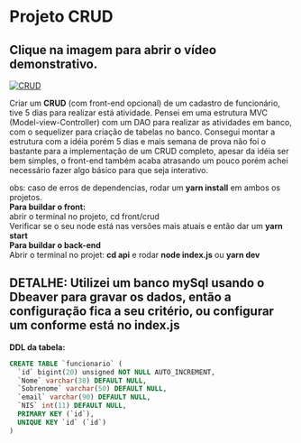 # Projeto CRUD

## Clique na imagem para abrir o vídeo demonstrativo.

[![CRUD](https://www.atatus.com/glossary/content/images/size/w960/2021/07/CRUD.jpeg)](https://www.youtube.com/watch?v=v8VAH2FnjlA "Everything Is AWESOME")

Criar um **CRUD** (com front-end opcional) de um cadastro de funcionário, tive 5 dias para realizar está atividade.
Pensei em uma estrutura MVC (Model-view-Controller) com um DAO para realizar as atividades em banco, com o sequelizer para criação de tabelas no banco.
Consegui montar a estrutura com a idéia porém 5 dias e mais semana de prova não foi o bastante para a implementação de um CRUD completo, apesar
da idéia ser bem simples, o front-end também acaba atrasando um pouco porém achei necessário fazer algo básico para que seja interativo.


obs: caso de erros de dependencias, rodar um **yarn install** em ambos os projetos. <br>
**Para buildar o front:** <br>
abrir o terminal no projeto, cd front/crud <br>
Verificar se o seu node está nas versões mais atuais e então dar um **yarn start** <br>
**Para buildar o back-end** <br>
Abrir o terminal no projet: **cd api** e rodar **node index.js** ou **yarn dev**
## DETALHE: Utilizei um banco mySql usando o Dbeaver para gravar os dados, então a configuração fica a seu critério, ou configurar um conforme está no index.js



**DDL da tabela:**
```sql
CREATE TABLE `funcionario` (
  `id` bigint(20) unsigned NOT NULL AUTO_INCREMENT,
  `Nome` varchar(30) DEFAULT NULL,
  `Sobrenome` varchar(50) DEFAULT NULL,
  `email` varchar(90) DEFAULT NULL,
  `NIS` int(11) DEFAULT NULL,
  PRIMARY KEY (`id`),
  UNIQUE KEY `id` (`id`)
) 
```
